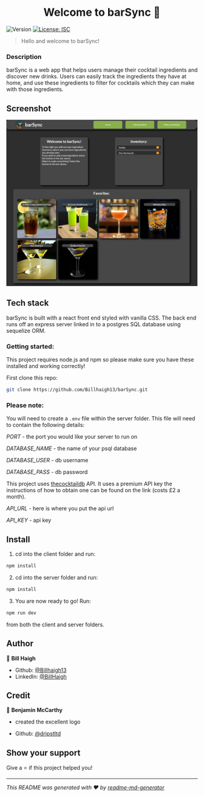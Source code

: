 <h1 align="center">Welcome to barSync 👋</h1>

<p>
  <img alt="Version" src="https://img.shields.io/badge/version-1.0.0-blue.svg?cacheSeconds=2592000" />
  <a href="#" target="_blank">
    <img alt="License: ISC" src="https://img.shields.io/badge/License-ISC-yellow.svg" />
  </a>
</p>

> Hello and welcome to barSync!

### Description

barSync is a web app that helps users manage their cocktail ingredients and discover new drinks. Users can easily track the ingredients they have at home, and use these ingredients to filter for cocktails which they can make with those ingredients.

## Screenshot

<img src="/client/src/assets/screenshot.png" />

## Tech stack

barSync is built with a react front end styled with vanilla CSS. The back end runs off an express server linked in to a postgres SQL database using sequelize ORM.

### Getting started:

This project requires node.js and npm so please make sure you have these installed and working correctly!

First clone this repo:

```sh
git clone https://github.com/Billhaigh13/barSync.git
```

### Please note:

You will need to create a `.env` file within the server folder.
This file will need to contain the following details:

_PORT_ - the port you would like your server to run on

_DATABASE_NAME_ - the name of your psql database

_DATABASE_USER_ - db username

_DATABASE_PASS_ - db password

This project uses [thecocktaildb](https://www.thecocktaildb.com/) API. It uses a premium API key the instructions of how to obtain one can be found on the link (costs £2 a month).

_API_URL_ - here is where you put the api url

_API_KEY_ - api key

## Install

1. cd into the client folder and run:

```sh
npm install
```

2. cd into the server folder and run:

```sh
npm install
```

3. You are now ready to go! Run:

```sh
npm run dev
```

from both the client and server folders.

## Author

👤 **Bill Haigh**

- Github: [@Billhaigh13](https://github.com/Billhaigh13)
- LinkedIn: [@BillHaigh](https://www.linkedin.com/in/bill-a-a44234240/)

## Credit

👤 **Benjamin McCarthy**

- created the excellent logo

- Github: [@dripstltd](https://github.com/dripstaltd)

## Show your support

Give a ⭐️ if this project helped you!

---

_This README was generated with ❤️ by [readme-md-generator](https://github.com/kefranabg/readme-md-generator)_
